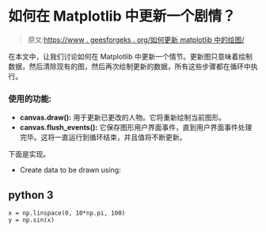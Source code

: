 # 如何在 Matplotlib 中更新一个剧情？

> 原文:[https://www . geesforgeks . org/如何更新 matplotlib 中的绘图/](https://www.geeksforgeeks.org/how-to-update-a-plot-in-matplotlib/)

在本文中，让我们讨论如何在 Matplotlib 中更新一个情节。更新图只意味着绘制数据，然后清除现有的图，然后再次绘制更新的数据，所有这些步骤都在循环中执行。

### 使用的功能:

*   **canvas.draw():** 用于更新已更改的人物。它将重新绘制当前图形。
*   **canvas.flush_events():** 它保存图形用户界面事件，直到用户界面事件处理完毕。这将一直运行到循环结束，并且值将不断更新。

下面是实现。

*   Create data to be drawn using:

## python 3

```
x = np.linspace(0, 10*np.pi, 100)
y = np.sin(x)
```